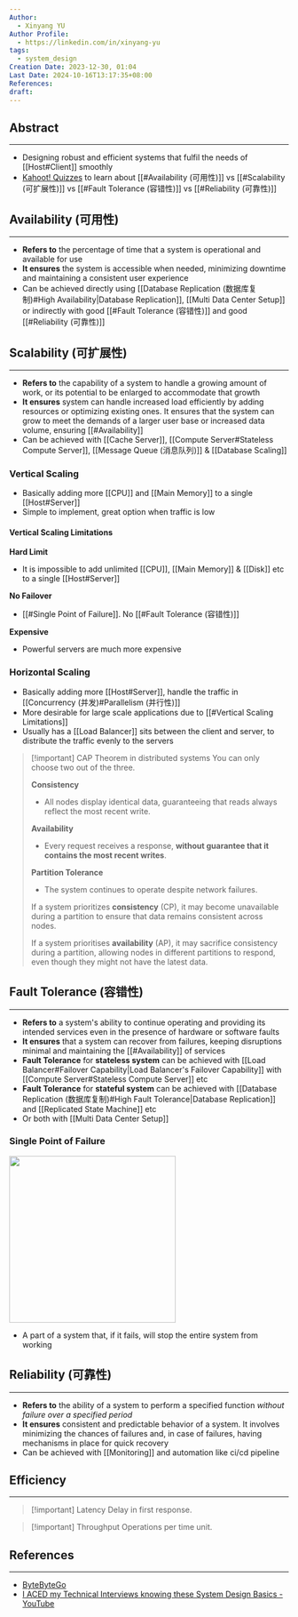 ```yaml
---
Author:
  - Xinyang YU
Author Profile:
  - https://linkedin.com/in/xinyang-yu
tags:
  - system_design
Creation Date: 2023-12-30, 01:04
Last Date: 2024-10-16T13:17:35+08:00
References: 
draft: 
---
```

## Abstract
---
- Designing robust and efficient systems that fulfil the needs of [[Host#Client]] smoothly 
- [Kahoot! Quizzes](https://create.kahoot.it/share/availability-vs-scalability-vs-fault-tolerance-vs-reliability/89d22c1e-ff30-4f17-b65f-f1f7c0e37866) to learn about [[#Availability (可用性)]] vs [[#Scalability (可扩展性)]] vs [[#Fault Tolerance (容错性)]] vs [[#Reliability (可靠性)]]

## Availability (可用性)
---
- **Refers to** the percentage of time that a system is operational and available for use
- **It ensures** the system is accessible when needed, minimizing downtime and maintaining a consistent user experience
- Can be achieved directly using [[Database Replication (数据库复制)#High Availability|Database Replication]], [[Multi Data Center Setup]] or indirectly with good [[#Fault Tolerance (容错性)]] and good [[#Reliability (可靠性)]]

## Scalability (可扩展性)
---
- **Refers to** the capability of a system to handle a growing amount of work, or its potential to be enlarged to accommodate that growth
- **It ensures** system can handle increased load efficiently by adding resources or optimizing existing ones. It ensures that the system can grow to meet the demands of a larger user base or increased data volume, ensuring [[#Availability]]
- Can be achieved with [[Cache Server]], [[Compute Server#Stateless Compute Server]], [[Message Queue (消息队列)]] & [[Database Scaling]]

### Vertical Scaling
- Basically adding more [[CPU]] and [[Main Memory]] to a single [[Host#Server]]
- Simple to implement, great option when traffic is low


#### Vertical Scaling Limitations
**Hard Limit**
- It is impossible to add unlimited [[CPU]], [[Main Memory]] & [[Disk]] etc to a single [[Host#Server]]

**No Failover**
- [[#Single Point of Failure]]. No [[#Fault Tolerance (容错性)]]

**Expensive**
- Powerful servers are much more expensive

### Horizontal Scaling
- Basically adding more [[Host#Server]], handle the traffic in [[Concurrency (并发)#Parallelism (并行性)]]
- More desirable for large scale applications due to [[#Vertical Scaling Limitations]]
- Usually has a [[Load Balancer]] sits between the client and server, to distribute the traffic evenly to the servers


>[!important] CAP Theorem in distributed systems
> You can only choose two out of the three.
> 
> **Consistency**
> - All nodes display identical data, guaranteeing that reads always reflect the most recent write.
> 
> **Availability**
> - Every request receives a response, **without guarantee that it contains the most recent writes**.
>   
> **Partition Tolerance**
> - The system continues to operate despite network failures.
>
> If a system prioritizes **consistency** (CP), it may become unavailable during a partition to ensure that data remains consistent across nodes.
> 
> If a system prioritises **availability** (AP), it may sacrifice consistency during a partition, allowing nodes in different partitions to respond, even though they might not have the latest data.

## Fault Tolerance (容错性)
---
- **Refers to** a system's ability to continue operating and providing its intended services even in the presence of hardware or software faults
- **It ensures** that a system can recover from failures, keeping disruptions minimal and maintaining the [[#Availability]] of services
- **Fault Tolerance** for **stateless system** can be achieved with [[Load Balancer#Failover Capability|Load Balancer's Failover Capability]] with [[Compute Server#Stateless Compute Server]] etc
- **Fault Tolerance** for **stateful system** can be achieved with [[Database Replication (数据库复制)#High Fault Tolerance|Database Replication]] and [[Replicated State Machine]] etc
- Or both with [[Multi Data Center Setup]]

### Single Point of Failure
<img src="https://proxy-prod.omnivore-image-cache.app/0x0,snXjF9Ub2BnqAv7-t65xgQIxxskkFXoFQ0Yu-f0GeEoo/https://bytebytego.com/_next/image?url=%2Fimages%2Fcourses%2Fsystem-design-interview%2Fscale-from-zero-to-millions-of-users%2Ffigure-1-8-AVKYQBAQ.png&w=828&q=75" height="300">

- A part of a system that, if it fails, will stop the entire system from working

## Reliability (可靠性)
---
- **Refers to** the ability of a system to perform a specified function *without failure over a specified period*
- **It ensures** consistent and predictable behavior of a system. It involves minimizing the chances of failures and, in case of failures, having mechanisms in place for quick recovery
- Can be achieved with [[Monitoring]] and automation like ci/cd pipeline

## Efficiency 
---
>[!important] Latency
> Delay in first response.


>[!important] Throughput
> Operations per time unit.

## References
---
- [ByteByteGo](https://bytebytego.com/courses/system-design-interview/scale-from-zero-to-millions-of-users)
- [I ACED my Technical Interviews knowing these System Design Basics - YouTube](https://youtu.be/FxAom29OEKE?si=VI6J6TkYQHVM4aEO)




